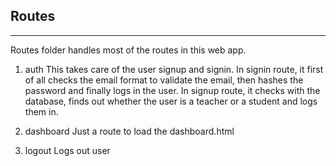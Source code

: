 ## Routes
---
Routes folder handles most of the routes in this web app. 

1. auth
  This takes care of the user signup and signin.
  In signin route, it first of all checks the email format to validate the email, then hashes the password and finally logs in the user.
  In signup route, it checks with the database, finds out whether the user is a teacher or a student and logs them in.


1. dashboard
   Just a route to load the dashboard.html


1. logout
   Logs out user
   

